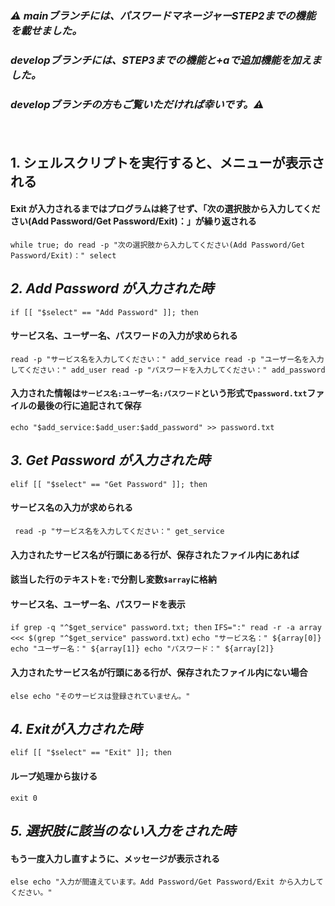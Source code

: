 ### ***⚠️ mainブランチには、パスワードマネージャーSTEP2までの機能を載せました。***
### ***developブランチには、STEP3までの機能と+aで追加機能を加えました。***
### ***developブランチの方もご覧いただければ幸いです。⚠️***


　　

## 1. シェルスクリプトを実行すると、メニューが表示される 
#### Exit が入力されるまではプログラムは終了せず、「次の選択肢から入力してください(Add Password/Get Password/Exit)：」が繰り返される 
`
while true; do
 read -p "次の選択肢から入力してください(Add Password/Get Password/Exit)：" select
`  

## ***2. Add Password が入力された時***
`
 if [[ "$select" == "Add Password" ]]; then
`  

#### サービス名、ユーザー名、パスワードの入力が求められる
 `
  read -p "サービス名を入力してください：" add_service
  read -p "ユーザー名を入力してください：" add_user
  read -p "パスワードを入力してください：" add_password
`

#### 入力された情報は`サービス名:ユーザー名:パスワード`という形式で`password.txt`ファイルの最後の行に追記されて保存
`
  echo "$add_service:$add_user:$add_password" >> password.txt
`

## ***3. Get Password が入力された時***
`
 elif [[ "$select" == "Get Password" ]]; then
`

#### サービス名の入力が求められる
` 
read -p "サービス名を入力してください：" get_service
`

#### 入力されたサービス名が行頭にある行が、保存されたファイル内にあれば
#### 該当した行のテキストを`:`で分割し変数`$array`に格納
#### サービス名、ユーザー名、パスワードを表示
`
if grep -q "^$get_service" password.txt; then
`
`
   IFS=":" read -r -a array <<< $(grep "^$get_service" password.txt)
`
`
   echo "サービス名：" ${array[0]}
   echo "ユーザー名：" ${array[1]}
   echo "パスワード：" ${array[2]}
`

#### 入力されたサービス名が行頭にある行が、保存されたファイル内にない場合
`
else
   echo "そのサービスは登録されていません。"
`

## ***4. Exitが入力された時***
`elif [[ "$select" == "Exit" ]]; then
`
#### ループ処理から抜ける
`
  exit 0
`

## ***5. 選択肢に該当のない入力をされた時***

 #### もう一度入力し直すように、メッセージが表示される
`
else
  echo "入力が間違えています。Add Password/Get Password/Exit から入力してください。"
`






































